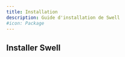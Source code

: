 ```yaml
---
title: Installation
description: Guide d'installation de Swell
#icon: Package
---
```


## Installer Swell

